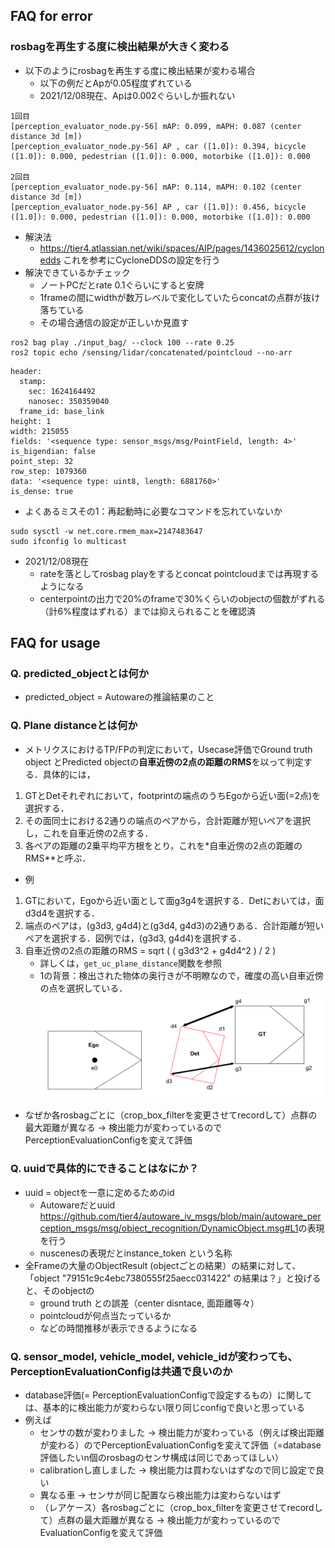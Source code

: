 
## FAQ for error

### rosbagを再生する度に検出結果が大きく変わる

- 以下のようにrosbagを再生する度に検出結果が変わる場合
  - 以下の例だとApが0.05程度ずれている
  - 2021/12/08現在、Apは0.002ぐらいしか振れない

```
1回目
[perception_evaluator_node.py-56] mAP: 0.099, mAPH: 0.087 (center distance 3d [m])
[perception_evaluator_node.py-56] AP , car ([1.0]): 0.394, bicycle ([1.0]): 0.000, pedestrian ([1.0]): 0.000, motorbike ([1.0]): 0.000

2回目
[perception_evaluator_node.py-56] mAP: 0.114, mAPH: 0.102 (center distance 3d [m])
[perception_evaluator_node.py-56] AP , car ([1.0]): 0.456, bicycle ([1.0]): 0.000, pedestrian ([1.0]): 0.000, motorbike ([1.0]): 0.000
```

- 解決法
  - <https://tier4.atlassian.net/wiki/spaces/AIP/pages/1436025612/cyclonedds> これを参考にCycloneDDSの設定を行う
- 解決できているかチェック
  - ノートPCだとrate 0.1ぐらいにすると安牌
  - 1frameの間にwidthが数万レベルで変化していたらconcatの点群が抜け落ちている
  - その場合通信の設定が正しいか見直す

```
ros2 bag play ./input_bag/ --clock 100 --rate 0.25
ros2 topic echo /sensing/lidar/concatenated/pointcloud --no-arr
```

```
header:
  stamp:
    sec: 1624164492
    nanosec: 350359040
  frame_id: base_link
height: 1
width: 215055
fields: '<sequence type: sensor_msgs/msg/PointField, length: 4>'
is_bigendian: false
point_step: 32
row_step: 1079360
data: '<sequence type: uint8, length: 6881760>'
is_dense: true

```

- よくあるミスその1：再起動時に必要なコマンドを忘れていないか

```
sudo sysctl -w net.core.rmem_max=2147483647
sudo ifconfig lo multicast
```

- 2021/12/08現在
  - rateを落としてrosbag playをするとconcat pointcloudまでは再現するようになる
  - centerpointの出力で20%のframeで30%くらいのobjectの個数がずれる（計6%程度はずれる）までは抑えられることを確認済

## FAQ for usage

### Q. predicted_objectとは何か

- predicted_object = Autowareの推論結果のこと

### Q. Plane distanceとは何か

- メトリクスにおけるTP/FPの判定において，Usecase評価でGround truth object とPredicted objectの**自車近傍の2点の距離のRMS**を以って判定する．具体的には，
1. GTとDetそれぞれにおいて，footprintの端点のうちEgoから近い面(=2点)を選択する．
2. その面同士における2通りの端点のペアから，合計距離が短いペアを選択し，これを自車近傍の2点する．
3. 各ペアの距離の2乗平均平方根をとり，これを*自車近傍の2点の距離のRMS**と呼ぶ．
- 例
1. GTにおいて，Egoから近い面として面g3g4を選択する．Detにおいては，面d3d4を選択する．
2. 端点のペアは，(g3d3, g4d4)と(g3d4, g4d3)の2通りある．合計距離が短いペアを選択する．図例では，(g3d3, g4d4)を選択する．
3. 自車近傍の2点の距離のRMS = sqrt ( ( g3d3^2 + g4d4^2 ) / 2 )
   - 詳しくは，`get_uc_plane_distance`関数を参照
   - 1の背景：検出された物体の奥行きが不明瞭なので，確度の高い自車近傍の点を選択している．
![pipeline](figure/uc_plane_distance.svg)
  - なぜか各rosbagごとに（crop_box_filterを変更させてrecordして）点群の最大距離が異なる -> 検出能力が変わっているのでPerceptionEvaluationConfigを変えて評価

### Q. uuidで具体的にできることはなにか？

- uuid = objectを一意に定めるためのid
  - Autowareだとuuid <https://github.com/tier4/autoware_iv_msgs/blob/main/autoware_perception_msgs/msg/object_recognition/DynamicObject.msg#L1>の表現を行う
  - nuscenesの表現だとinstance_token という名称
- 全Frameの大量のObjectResult (objectごとの結果）の結果に対して、「object "79151c9c4ebc7380555f25aecc031422" の結果は？」と投げると、そのobjectの
  - ground truth との誤差（center disntace, 面距離等々）
  - pointcloudが何点当たっているか
  - などの時間推移が表示できるようになる

### Q. sensor_model, vehicle_model, vehicle_idが変わっても、PerceptionEvaluationConfigは共通で良いのか

- database評価(= PerceptionEvaluationConfigで設定するもの）に関しては、基本的に検出能力が変わらない限り同じconfigで良いと思っている
- 例えば
  - センサの数が変わりました -> 検出能力が変わっている（例えば検出距離が変わる）のでPerceptionEvaluationConfigを変えて評価（=database評価したいn個のrosbagのセンサ構成は同じであってほしい）
  - calibrationし直しました -> 検出能力は買わないはずなので同じ設定で良い
  - 異なる車 -> センサが同じ配置なら検出能力は変わらないはず
  - （レアケース）各rosbagごとに（crop_box_filterを変更させてrecordして）点群の最大距離が異なる -> 検出能力が変わっているのでEvaluationConfigを変えて評価
